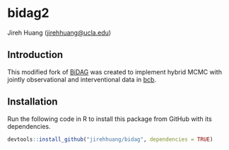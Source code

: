 bidag2
================
Jireh Huang
(<jirehhuang@ucla.edu>)

## Introduction

This modified fork of
[BiDAG](https://cran.r-project.org/web/packages/BiDAG/index.html) was
created to implement hybrid MCMC with jointly observational and
interventional data in [bcb](https://github.com/jirehhuang/bcb).

## Installation

Run the following code in R to install this package from GitHub with its
dependencies.

``` r
devtools::install_github("jirehhuang/bidag", dependencies = TRUE)
```
